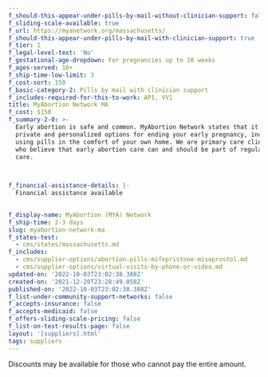 ```yaml
---
f_should-this-appear-under-pills-by-mail-without-clinician-support: false
f_sliding-scale-available: true
f_url: https://myanetwork.org/massachusetts/
f_should-this-appear-under-pills-by-mail-with-clinician-support: true
f_tier: 1
f_legal-level-text: 'No'
f_gestational-age-dropdown: For pregnancies up to 10 weeks
f_ages-served: 18+
f_ship-time-low-limit: 3
f_cost-sort: 150
f_basic-category-2: Pills by mail with clinician support
f_includes-required-for-this-to-work: AP1, VV1
title: MyAbortion Network MA
f_cost: $150
f_summary-2-0: >-
  Early abortion is safe and common. MyAbortion Network states that it offers
  private and personalized options for ending your early pregnancy, including by
  using pills in the comfort of your own home. We are primary care clinicians
  who believe that early abortion care can and should be part of regular medical
  care.


  ‍
f_financial-assistance-details: |-
  Financial assistance available

  ‍
f_display-name: MyAbortion (MYA) Network
f_ship-time: 2-3 days
slug: myabortion-network-ma
f_states-test:
  - cms/states/massachusetts.md
f_includes:
  - cms/supplier-options/abortion-pills-mifepristone-misoprostol.md
  - cms/supplier-options/virtual-visits-by-phone-or-video.md
updated-on: '2022-10-03T23:02:38.388Z'
created-on: '2021-12-20T23:28:49.058Z'
published-on: '2022-10-03T23:02:38.388Z'
f_list-under-community-support-networks: false
f_accepts-insurance: false
f_accepts-medicaid: false
f_offers-sliding-scale-pricing: false
f_list-on-test-results-page: false
layout: '[suppliers].html'
tags: suppliers
---
```


Discounts may be available for those who cannot pay the entire amount.
